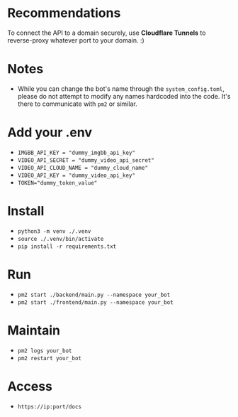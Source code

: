 # Recommendations
To connect the API to a domain securely, use **Cloudflare Tunnels** to reverse-proxy whatever port to your domain. :)

# Notes
- While you can change the bot's name through the `system_config.toml`, please do not attempt to modify any names hardcoded into the code. It's there to communicate with `pm2` or similar.
# Add your .env
- `IMGBB_API_KEY = "dummy_imgbb_api_key"`
- `VIDEO_API_SECRET = "dummy_video_api_secret"`
- `VIDEO_API_CLOUD_NAME = "dummy_cloud_name"`
- `VIDEO_API_KEY = "dummy_video_api_key"`
- `TOKEN="dummy_token_value"`

# Install
- `python3 -m venv ./.venv`
- `source ./.venv/bin/activate`
- `pip install -r requirements.txt`

# Run
- `pm2 start ./backend/main.py --namespace your_bot`
- `pm2 start ./frontend/main.py --namespace your_bot`

# Maintain
- `pm2 logs your_bot`
- `pm2 restart your_bot`

# Access
-  `https://ip:port/docs`